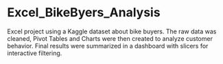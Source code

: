 # Excel_BikeByers_Analysis
Excel project using a Kaggle dataset about bike buyers. The raw data was cleaned, Pivot Tables and Charts were then created to analyze customer behavior. Final results were summarized in a dashboard with slicers for interactive filtering.
